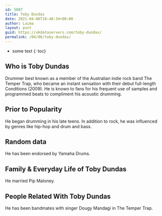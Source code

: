 ```yaml
---
id: 5087
title: Toby Dundas
date: 2021-04-06T18:48:34+00:00
author: Laima
layout: post
guid: https://ukdataservers.com/toby-dundas/
permalink: /04/06/toby-dundas/
---
```


* some text
{: toc}


## Who is Toby Dundas
                  
                  
                  
Drummer best known as a member of the Australian indie rock band The Temper Trap, who became an instant sensation with their debut full-length Conditions (2009). He is known to fans for his frequent use of samples and programmed beats to compliment his acoustic drumming. 
                  
              
            
              
            
                
                
                
## Prior to Popularity
                  
                  
                  
He began drumming in his late teens. In addition to rock, he was influenced by genres like hip-hop and drum and bass. 
                  
              
            
              
            
                
                
                
## Random data
                  
                  
                  
He has been endorsed by Yamaha Drums. 
                  
              
            
              
            
                
                
                
## Family & Everyday Life of Toby Dundas
                  
                  
                  
He married Pip Maloney.
                  
              
            
              
            
                
                
                
## People Related With Toby Dundas
                  
                  
                  
He has been bandmates with singer Dougy Mandagi in The Temper Trap. 
                  
              
            
              
            
                
              
            
              
              
            
            
              
            
          
          
          